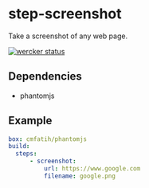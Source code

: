 # step-screenshot

Take a screenshot of any web page.

[![wercker status](https://app.wercker.com/status/d37a949330071d7817c95c29a8199996/m "wercker status")](https://app.wercker.com/project/bykey/d37a949330071d7817c95c29a8199996) 

## Dependencies

* phantomjs

## Example

```yaml
box: cmfatih/phantomjs
build:
  steps:
      - screenshot:
          url: https://www.google.com
          filename: google.png
```
